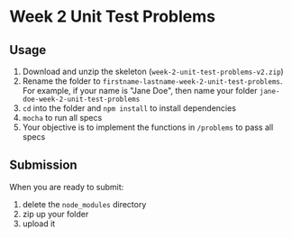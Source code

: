 # Week 2 Unit Test Problems

## Usage

1. Download and unzip the skeleton (`week-2-unit-test-problems-v2.zip`)
2. Rename the folder to `firstname-lastname-week-2-unit-test-problems`. For
   example, if your name is "Jane Doe", then name your folder
   `jane-doe-week-2-unit-test-problems`
3. `cd` into the folder and `npm install` to install dependencies
4. `mocha` to run all specs
5. Your objective is to implement the functions in `/problems` to pass all specs

## Submission

When you are ready to submit:

1. delete the `node_modules` directory
2. zip up your folder
3. upload it
